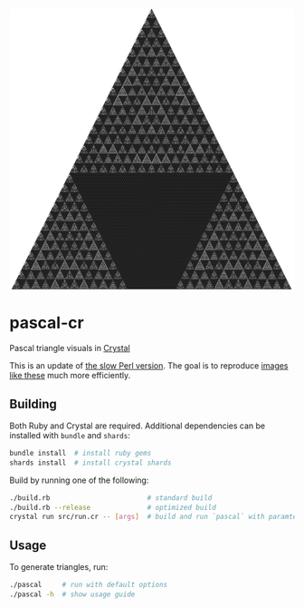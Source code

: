 ![pascal](/img/sample.png)

# pascal-cr
Pascal triangle visuals in [Crystal](https://crystal-lang.org/)

This is an update of [the slow Perl version](https://github.com/c-dilks/pascal).
The goal is to reproduce [images like these](https://github.com/c-dilks/pascal/tree/master/img)
much more efficiently.

## Building
Both Ruby and Crystal are required. Additional dependencies can be installed
with `bundle` and `shards`:
```bash
bundle install  # install ruby gems
shards install  # install crystal shards
```

Build by running one of the following:
```bash
./build.rb                        # standard build
./build.rb --release              # optimized build
crystal run src/run.cr -- [args]  # build and run `pascal` with paramters `[args]`
```

## Usage
To generate triangles, run:
```bash
./pascal     # run with default options
./pascal -h  # show usage guide
```
